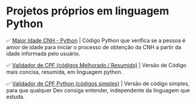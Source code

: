 # Projetos próprios em linguagem Python

✅ [Maior Idade CNH - Python](https://github.com/Carlos-CGS/ProjetosPython/tree/main/Maior%20Idade%20CNH%20-%20Python) | Código Python que verifica se a pessoa é amior de idade para iniciar o processo de obtenção da CNH a partir da idade informada pelo usuário.

✅ [Validador de CPF (códigos Melhorado / Resumido)](https://github.com/Carlos-CGS/ProjetosPython/tree/main/Validador%20CPF%20Python%20-%20vers%C3%A3o%20Melhorada) | Versão de Código mais concisa, resumida, em linguagem python.

✅ [Validador de CPF Python (códigos simples)](https://github.com/Carlos-CGS/ProjetosPython/tree/main/Validador%20de%20CPF%20Python%20-%20C%C3%B3digo%20Simples) | Versão de código simples, para que qualquer Dev consiga entender, independente da linguagem que estuda.

